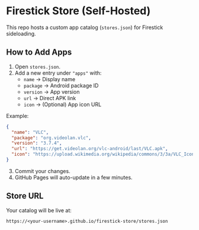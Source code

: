 # Firestick Store (Self-Hosted)

This repo hosts a custom app catalog (`stores.json`) for Firestick sideloading.

## How to Add Apps
1. Open `stores.json`.
2. Add a new entry under `"apps"` with:
   - `name` → Display name
   - `package` → Android package ID
   - `version` → App version
   - `url` → Direct APK link
   - `icon` → (Optional) App icon URL

Example:
```json
{
  "name": "VLC",
  "package": "org.videolan.vlc",
  "version": "3.7.4",
  "url": "https://get.videolan.org/vlc-android/last/VLC.apk",
  "icon": "https://upload.wikimedia.org/wikipedia/commons/3/3a/VLC_Icon.svg"
}
```

3. Commit your changes.  
4. GitHub Pages will auto-update in a few minutes.

## Store URL
Your catalog will be live at:
```
https://<your-username>.github.io/firestick-store/stores.json
```
